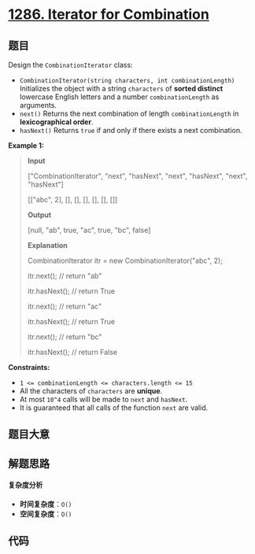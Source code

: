 # [1286. Iterator for Combination](https://leetcode.com/problems/iterator-for-combination/)

## 题目

Design the `CombinationIterator` class:

- `CombinationIterator(string characters, int combinationLength)` Initializes the object with a string `characters` of **sorted distinct** lowercase English letters and a number `combinationLength` as arguments.
- `next()` Returns the next combination of length `combinationLength` in **lexicographical order**.
- `hasNext()` Returns `true` if and only if there exists a next combination.

**Example 1:**

> **Input**
>
> ["CombinationIterator", "next", "hasNext", "next", "hasNext", "next", "hasNext"]
>
> [["abc", 2], [], [], [], [], [], []]
>
> **Output**
>
> [null, "ab", true, "ac", true, "bc", false]
>
> **Explanation**
>
> CombinationIterator itr = new CombinationIterator("abc", 2);
>
> itr.next(); // return "ab"
>
> itr.hasNext(); // return True
>
> itr.next(); // return "ac"
>
> itr.hasNext(); // return True
>
> itr.next(); // return "bc"
>
> itr.hasNext(); // return False

**Constraints:**

- `1 <= combinationLength <= characters.length <= 15`
- All the characters of `characters` are **unique**.
- At most `10^4` calls will be made to `next` and `hasNext`.
- It is guaranteed that all calls of the function `next` are valid.

## 题目大意

## 解题思路

#### 复杂度分析

- **时间复杂度**：`O()`
- **空间复杂度**：`O()`

## 代码

```javascript

```
